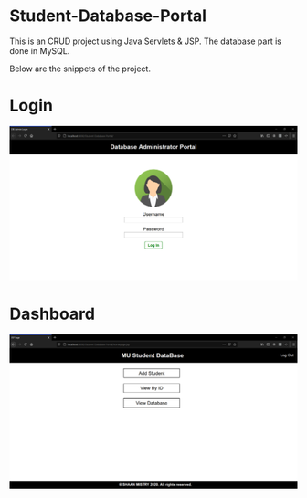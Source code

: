 # Student-Database-Portal
This is an CRUD project using Java Servlets &amp; JSP. The database part is done in MySQL.

Below are the snippets of the project.

# Login
![Login Page](./screenshot/login.PNG)

# Dashboard
![Dashboard Page](./screenshot/dashboard.PNG)
